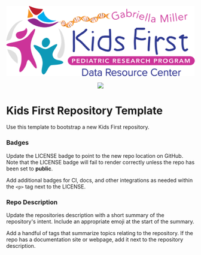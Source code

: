 <p align="center">
  <img src="docs/kids_first_logo.svg" alt="Kids First repository logo" width="660px" />
</p>
<p align="center">
  <a href="https://github.com/kids-first/kf-template-repo/blob/master/LICENSE"><img src="https://img.shields.io/github/license/kids-first/kf-template-repo.svg?style=for-the-badge"></a>
</p>

# Kids First Repository Template

Use this template to bootstrap a new Kids First repository.

### Badges

Update the LICENSE badge to point to the new repo location on GitHub.
Note that the LICENSE badge will fail to render correctly unless the repo has
been set to **public**.

Add additional badges for CI, docs, and other integrations as needed within the
`<p>` tag next to the LICENSE.

### Repo Description

Update the repositories description with a short summary of the repository's
intent.
Include an appropriate emoji at the start of the summary.

Add a handful of tags that summarize topics relating to the repository.
If the repo has a documentation site or webpage, add it next to the repository
description.

###